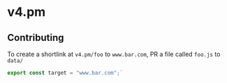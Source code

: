 # v4.pm
## Contributing

To create a shortlink at `v4.pm/foo` to `www.bar.com`, PR a file called `foo.js` to `data/`

```js
export const target = "www.bar.com";`
